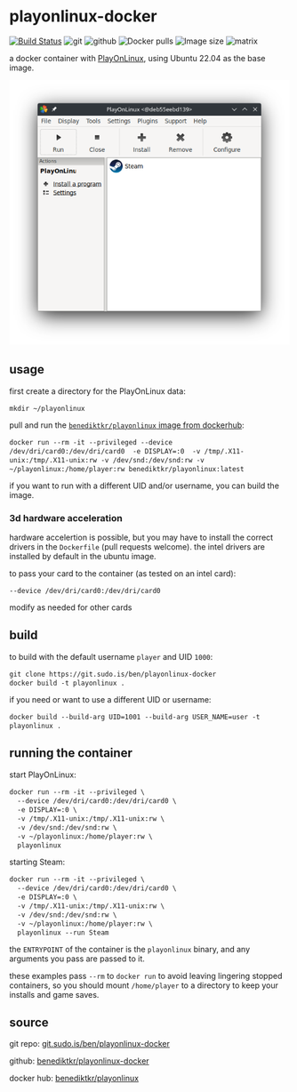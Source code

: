 
# playonlinux-docker
[![Build Status](https://jenkins.sudo.is/buildStatus/icon?job=ben%2Fplayonlinux-docker%2Fmain&style=flat-square)](https://jenkins.sudo.is/job/ben/job/playonlinux-docker/job/main/)
![git](https://img.shields.io/website?label=git&up_message=ben%2Fplayonlinux-docker&url=https%3A%2F%2Fgit.sudo.is%2Fben%2Fplayonlinux-docker)
![github](https://img.shields.io/website?label=github&up_message=ben%2Fplayonlinux-docker&url=https%3A%2F%2Fgithub.com%2Fbenediktkr%2Fplayonlinux-docker&color=orange)
![Docker pulls](https://img.shields.io/docker/pulls/benediktkr/playonlinux?sort=semver&color=blue&style=flat-square)
![Image size](https://img.shields.io/docker/image-size/benediktkr/playonlinux/latest?sort=semver&label=size&style=flat-square)
![matrix](https://img.shields.io/static/v1?label=matrix&message=%23darkroom:sudo.is&color=purple&style=flat-square)

a docker container with [PlayOnLinux](https://www.playonlinux.com/en/), using Ubuntu 22.04 as the base image.

![screenshot of PlayOnLinux running in Docker](scrot.png#center)

## usage

first create a directory for the PlayOnLinux data:

```shell
mkdir ~/playonlinux
```

pull and run the [`benediktkr/playonlinux` image from dockerhub](https://git.sudo.is/ben/playonlinux-docker/raw/branch/main/scrot.png):

```shell
docker run --rm -it --privileged --device /dev/dri/card0:/dev/dri/card0  -e DISPLAY=:0  -v /tmp/.X11-unix:/tmp/.X11-unix:rw -v /dev/snd:/dev/snd:rw -v ~/playonlinux:/home/player:rw benediktkr/playonlinux:latest
```

if you want to run with a different UID and/or username, you can build the image.

### 3d hardware acceleration

hardware accelertion is possible, but you may have to install the correct drivers in
the `Dockerfile` (pull requests welcome). the intel drivers are installed by default
in the ubuntu image.

to pass your card to the container (as tested on an intel card):

```shell
--device /dev/dri/card0:/dev/dri/card0
```

modify as needed for other cards

## build

to build with the default username `player` and UID `1000`:

```shell
git clone https://git.sudo.is/ben/playonlinux-docker
docker build -t playonlinux .
```

if you need or want to use a different UID or username:

```shell
docker build --build-arg UID=1001 --build-arg USER_NAME=user -t playonlinux .
```

## running the container

start PlayOnLinux:

```shell
docker run --rm -it --privileged \
  --device /dev/dri/card0:/dev/dri/card0 \
  -e DISPLAY=:0 \
  -v /tmp/.X11-unix:/tmp/.X11-unix:rw \
  -v /dev/snd:/dev/snd:rw \
  -v ~/playonlinux:/home/player:rw \
  playonlinux
```

starting Steam:

```shell
docker run --rm -it --privileged \
  --device /dev/dri/card0:/dev/dri/card0 \
  -e DISPLAY=:0 \
  -v /tmp/.X11-unix:/tmp/.X11-unix:rw \
  -v /dev/snd:/dev/snd:rw \
  -v ~/playonlinux:/home/player:rw \
  playonlinux --run Steam
```

the `ENTRYPOINT` of the container is the `playonlinux` binary, and any arguments you
pass are passed to it.

these examples pass `--rm` to `docker run` to avoid leaving lingering stopped containers,
so you should mount `/home/player` to a directory to keep your installs and game saves.

## source

git repo: [git.sudo.is/ben/playonlinux-docker](https://git.sudo.is/ben/playonlinux-docker)

github: [benediktkr/playonlinux-docker](https://github.com/benediktkr/playonlinux-docker)

docker hub: [benediktkr/playonlinux](https://hub.docker.com/r/benediktkr/playonlinux)
